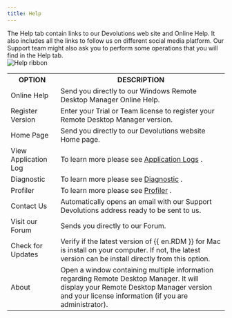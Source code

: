 ```yaml
---
title: Help
---
```

The Help tab contain links to our Devolutions web site and Online Help. It also includes all the links to follow us on different social media platform. Our Support team might also ask you to perform some operations that you will find in the Help tab.  
![Help ribbon](https://webdevolutions.azureedge.net/docs/en/rdm/mac/clip10462.png) 

<table>
	<tr>
		<th>
OPTION 
		</th>
		<th>
DESCRIPTION 
		</th>
	</tr>
	<tr>
		<td>
Online Help 
		</td>
		<td>
Send you directly to our Windows Remote Desktop Manager Online Help. 
		</td>
	</tr>
	<tr>
		<td>
Register Version 
		</td>
		<td>
Enter your Trial or Team license to register your Remote Desktop Manager version. 
		</td>
	</tr>
	<tr>
		<td>
Home Page 
		</td>
		<td>
Send you directly to our Devolutions website Home page. 
		</td>
	</tr>
	<tr>
		<td>
View Application Log 
		</td>
		<td>

To learn more please see [Application Logs](/rdm/mac/commands/help/application-logs/) . 
		</td>
	</tr>
	<tr>
		<td>
Diagnostic 
		</td>
		<td>
To learn more please see [Diagnostic](/rdm/mac/commands/help/diagnostic/) . 
		</td>
	</tr>
	<tr>
		<td>
Profiler 
		</td>
		<td>
To learn more please see [Profiler](/rdm/mac/commands/help/profiler/) . 
		</td>
	</tr>
	<tr>
		<td>
Contact Us 
		</td>
		<td>
Automatically opens an email with our Support Devolutions address ready to be sent to us. 
		</td>
	</tr>
	<tr>
		<td>
Visit our Forum 
		</td>
		<td>
Sends you directly to our Forum. 
		</td>
	</tr>
	<tr>
		<td>
Check for Updates 
		</td>
		<td>
Verify if the latest version of {{ en.RDM }} for Mac is install on your computer. If not, the latest version can be install directly from this option. 
		</td>
	</tr>
	<tr>
		<td>
About 
		</td>
		<td>
Open a window containing multiple information regarding Remote Desktop Manager. It will display your Remote Desktop Manager version and your license information (if you are administrator). 
		</td>
	</tr>
</table>



